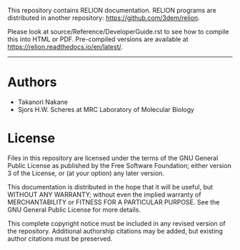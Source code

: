 This repository contains RELION documentation.
RELION programs are distributed in another repository: https://github.com/3dem/relion.

Please look at source/Reference/DeveloperGuide.rst to see how to compile this
into HTML or PDF. Pre-compiled versions are available at
https://relion.readthedocs.io/en/latest/.

-----------------------------------------------------------------------------------

# Authors

- Takanori Nakane
- Sjors H.W. Scheres at MRC Laboratory of Molecular Biology

# License

Files in this repository are licensed under the terms of the GNU General Public
License as published by the Free Software Foundation; either version 3 of the
License, or (at your option) any later version.

This documentation is distributed in the hope that it will be useful,
but WITHOUT ANY WARRANTY; without even the implied warranty of
MERCHANTABILITY or FITNESS FOR A PARTICULAR PURPOSE. See the
GNU General Public License for more details.

This complete copyright notice must be included in any revised version of the
repository. Additional authorship citations may be added, but existing
author citations must be preserved.
